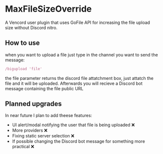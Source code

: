 # MaxFileSizeOverride

A Vencord user plugin that uses GoFile API for increasing the file upload size without Discord nitro.


## How to use

when you want to upload a file just type in the channel you want to send the message:
```javascript
/bigupload 'file'
```
the file parameter returns the discord file attatchment box, just attatch the file and it will be uploaded.
Afterwards you will recieve a Discord bot message containing the file public URL

## Planned upgrades

In near future I plan to add theese features:

- UI alert/modal notifying the user that file is being uploaded ❌
- More providers ❌
- Fixing static server selection ❌
- If possible changing the Discord bot message for something more practical ❌

